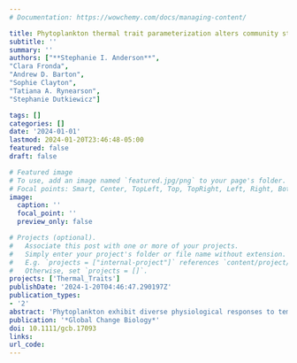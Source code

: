 ```yaml
---
# Documentation: https://wowchemy.com/docs/managing-content/

title: Phytoplankton thermal trait parameterization alters community structure and biogeochemical processes in a modeled ocean
subtitle: ''
summary: ''
authors: ["**Stephanie I. Anderson**", 
"Clara Fronda",
"Andrew D. Barton", 
"Sophie Clayton",
"Tatiana A. Rynearson",
"Stephanie Dutkiewicz"]

tags: []
categories: []
date: '2024-01-01'
lastmod: 2024-01-20T23:46:48-05:00
featured: false
draft: false

# Featured image
# To use, add an image named `featured.jpg/png` to your page's folder.
# Focal points: Smart, Center, TopLeft, Top, TopRight, Left, Right, BottomLeft, Bottom, BottomRight.
image:
  caption: ''
  focal_point: ''
  preview_only: false

# Projects (optional).
#   Associate this post with one or more of your projects.
#   Simply enter your project's folder or file name without extension.
#   E.g. `projects = ["internal-project"]` references `content/project/deep-learning/index.md`.
#   Otherwise, set `projects = []`.
projects: ['Thermal_Traits']
publishDate: '2024-1-20T04:46:47.290197Z'
publication_types:
- '2'
abstract: 'Phytoplankton exhibit diverse physiological responses to temperature which influence their fitness in the environment and consequently alter their community structure. Here, we explored the sensitivity of phytoplankton community structure to thermal response parameterization in a modelled marine phytoplankton community. Using published empirical data, we evaluated the maximum thermal growth rates (umax) and temperature coefficients (Q10; the rate at which growth scales with temperature) of six key Phytoplankton Functional Types (PFTs): coccolithophores, cyanobacteria, diatoms, diazotrophs, dinoflagellates, and green algae. Following three well-documented methods, PFTs were either assumed to have (1) the same umax and the same Q10 (as in to Eppley, 1972), (2) a unique umax but the same Q10 (similar to Kremer et al., 2017), or (3) a unique umax and a unique Q10 (following Anderson et al., 2021). These trait values were then implemented within the Massachusetts Institute of Technology biogeochemistry and ecosystem model (called Darwin) for each PFT under a control and climate change scenario. Our results suggest that applying a umax and Q10 universally across PFTs (as in Eppley, 1972) leads to unrealistic phytoplankton communities, which lack diatoms globally. Additionally, we find that accounting for differences in the Q10 between PFTs can significantly impact each PFTs competitive ability, especially at high latitudes, leading to altered modeled phytoplankton community structures in our control and climate change simulations. This then impacts estimates of biogeochemical processes, with, for example, estimates of export production varying by ~10% in the Southern Ocean depending on the parameterization. Our results indicate that the diversity of thermal response traits in phytoplankton not only shape community composition in the historical and future, warmer ocean, but that these traits have significant feedbacks on global biogeochemical cycles.'
publication: '*Global Change Biology*'
doi: 10.1111/gcb.17093
links:
url_code: 
---
```

